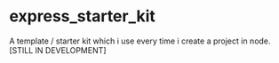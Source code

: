 # express_starter_kit
A template / starter kit which i use every time i create a project in node.
[STILL IN DEVELOPMENT]
